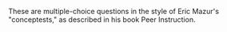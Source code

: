 These are multiple-choice questions in the style of Eric Mazur's
"conceptests," as described in his book Peer Instruction.
